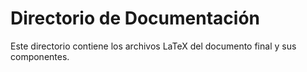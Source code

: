 # Directorio de Documentación

Este directorio contiene los archivos LaTeX del documento final y sus componentes.